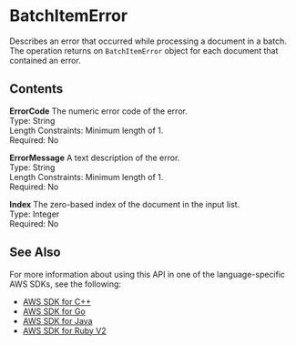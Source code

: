 # BatchItemError<a name="API_BatchItemError"></a>

Describes an error that occurred while processing a document in a batch\. The operation returns on `BatchItemError` object for each document that contained an error\.

## Contents<a name="API_BatchItemError_Contents"></a>

 **ErrorCode**   <a name="comprehend-Type-BatchItemError-ErrorCode"></a>
The numeric error code of the error\.  
Type: String  
Length Constraints: Minimum length of 1\.  
Required: No

 **ErrorMessage**   <a name="comprehend-Type-BatchItemError-ErrorMessage"></a>
A text description of the error\.  
Type: String  
Length Constraints: Minimum length of 1\.  
Required: No

 **Index**   <a name="comprehend-Type-BatchItemError-Index"></a>
The zero\-based index of the document in the input list\.  
Type: Integer  
Required: No

## See Also<a name="API_BatchItemError_SeeAlso"></a>

For more information about using this API in one of the language\-specific AWS SDKs, see the following:
+  [AWS SDK for C\+\+](https://docs.aws.amazon.com/goto/SdkForCpp/comprehend-2017-11-27/BatchItemError) 
+  [AWS SDK for Go](https://docs.aws.amazon.com/goto/SdkForGoV1/comprehend-2017-11-27/BatchItemError) 
+  [AWS SDK for Java](https://docs.aws.amazon.com/goto/SdkForJava/comprehend-2017-11-27/BatchItemError) 
+  [AWS SDK for Ruby V2](https://docs.aws.amazon.com/goto/SdkForRubyV2/comprehend-2017-11-27/BatchItemError) 
